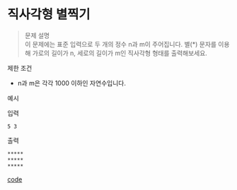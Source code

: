 # 직사각형 별찍기 
>문제 설명<br>
이 문제에는 표준 입력으로 두 개의 정수 n과 m이 주어집니다.
별(*) 문자를 이용해 가로의 길이가 n, 세로의 길이가 m인 직사각형 형태를 출력해보세요.

제한 조건
- n과 m은 각각 1000 이하인 자연수입니다.

예시

입력
```
5 3
```
출력
```
*****
*****
*****
```

[code](https://github.com/JiHoonAHN/CodingTest/blob/main/One%20Level/%EC%A7%81%EC%82%AC%EA%B0%81%ED%98%95%20%EB%B3%84%EC%B0%8D%EA%B8%B0.swift)